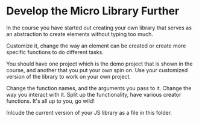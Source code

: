 # Develop the Micro Library Further

In the course you have started out creating your own library that serves as an abstraction to create elements without typing too much.

Customize it, change the way an element can be created or create more specific functions to do different tasks.

You should have one project which is the demo project that is shown in the course, and another that you put your own spin on. Use your customized version of the library to work on your own project.

Change the function names, and the arguments you pass to it. Change the way you interact with it. Split up the functionality, have various creator functions. It's all up to you, go wild!

Inlcude the current version of your JS library as a file in this folder.
